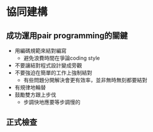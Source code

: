 # 協同建構
## 成功運用pair programming的關鍵
* 用編碼規範來結對編寫
	* 避免浪費時間在爭論coding style
* 不要讓結對程式設計變成旁觀
* 不要強迫在簡單的工作上強制結對
	* 有些問題分開解決會更有效率，並非無時無刻都要結對
* 有規律地輪替
* 鼓勵雙方跟上步伐
	* 步調快地應要等步調慢的
## 正式檢查

<!--stackedit_data:
eyJoaXN0b3J5IjpbLTM2MTE4NTQ5NCwxMjY2MDI4ODIxXX0=
-->